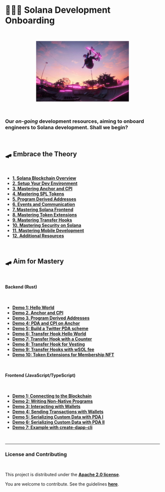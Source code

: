 # 👩🏽‍💻 Solana Development Onboarding

<br>

<p align="center">
<img src="docs/6.webp" width="60%" align="center"/>
</p>

<br>

### Our *on-going* development resources, aiming to onboard engineers to Solana development. Shall we begin?

<br>

## 🛹 Embrace the Theory

<br>

* **[1. Solana Blockchain Overview](chapters/01_intro.md)**
* **[2. Setup Your Dev Environment](chapters/02_dev_env.md)**
* **[3. Mastering Anchor and CPI](chapters/03_anchor.md)**
* **[4. Mastering SPL Tokens](chapters/04_spl_tokens.md)**
* **[5. Program Derived Addresses](chapters/05_pda.md)**
* **[6. Events and Communication](chapters/06_events.md)**
* **[7. Mastering Solana Frontend](chapters/07_frontend.md)**
* **[8. Mastering Token Extensions](chapters/08_token_extensions.md)**
* **[9. Mastering Transfer Hooks](chapters/09_transfer_hooks.md)**
* **[10. Mastering Security on Solana](chapters/10_security.md)**
* **[11. Mastering Mobile Development](chapters/11_mobile.md)**
* **[12. Additional Resources](chapters/12_additional_resources.md)**



<br>


## 🛹 Aim for Mastery

<br>

#### Backend (Rust)

<br>

* **[Demo 1: Hello World](demos/backend/01_hello_world)**
* **[Demo 2. Anchor and CPI](demos/backend/02_anchor_cpi)**
* **[Demo 3. Program Derived Addresses](demos/backend/03_anchor_pda)**
* **[Demo 4: PDA and CPI on Anchor](demos/backend/04_pda_and_cpi)**
* **[Demo 5: Build a Twitter PDA scheme](demos/backend/05_pda_by_ackee)**
* **[Demo 6: Transfer Hook Hello World](demos/backend/06_transfer_hooks_extension)**
* **[Demo 7: Transfer Hook with a Counter](demos/backend/07_transfer_hooks_counter)**
* **[Demo 8: Transfer Hook for Vesting](demos/backend/08_transfer_hooks_vesting)**
* **[Demo 9: Transfer Hooks with wSOL fee](demos/backend/09_transfer_hooks_with_wSOL)**
* **[Demo 10: Token Extensions for Membership NFT](demos/backend/10_token_extensions)**

<br>

#### Frontend (JavaScript/TypeScript)

<br>

* **[Demo 1: Connecting to the Blockchain](demos/frontend/01_connecting_to_the_blockchain)**
* **[Demo 2: Writing Non-Native Programs](demos/frontend/02_non_native_programs)**
* **[Demo 3: Interacting with Wallets](demos/frontend/03_wallets_ping)**
* **[Demo 4: Sending Transactions with Wallets](demos/frontend/04_wallets_tx)**
* **[Demo 5: Serializing Custom Data with PDA I](demos/frontend/05_serialize_custom_data)**
* **[Demo 6: Serializing Custom Data with PDA II](demos/frontend/06_serialize_custom_data_II)**
* **[Demo 7: Example with create-dapp-cli](demos/frontend/07_create_dapp_cli)**

<br>


---

### License and Contributing

<br>

This project is distributed under the **[Apache 2.0 license](https://www.apache.org/licenses/LICENSE-2.0)**. 

You are welcome to contribute. See the guidelines **[here](docs/CONTRIBUTING.md)**.

<br>
